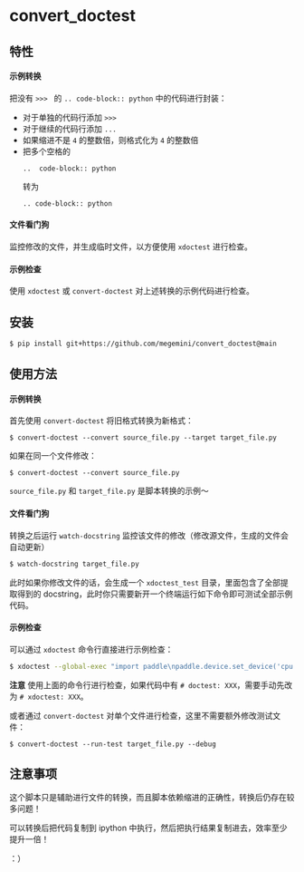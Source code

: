 # convert_doctest

## 特性
#### 示例转换
把没有 `>>> ` 的 `.. code-block:: python` 中的代码进行封装：

- 对于单独的代码行添加 `>>> `
- 对于继续的代码行添加 `... `
- 如果缩进不是 `4` 的整数倍，则格式化为 `4` 的整数倍
- 把多个空格的
  ```
  ..  code-block:: python
  ```
  转为
  ```
  .. code-block:: python
  ```

#### 文件看门狗
监控修改的文件，并生成临时文件，以方便使用 `xdoctest` 进行检查。

#### 示例检查
使用 `xdoctest` 或 `convert-doctest` 对上述转换的示例代码进行检查。

## 安装

```bash
$ pip install git+https://github.com/megemini/convert_doctest@main
```

## 使用方法

#### 示例转换

首先使用 `convert-doctest` 将旧格式转换为新格式：

```shell
$ convert-doctest --convert source_file.py --target target_file.py
```

如果在同一个文件修改：

```shell
$ convert-doctest --convert source_file.py
```

`source_file.py` 和 `target_file.py` 是脚本转换的示例～

#### 文件看门狗

转换之后运行 `watch-docstring` 监控该文件的修改（修改源文件，生成的文件会自动更新）

```bash
$ watch-docstring target_file.py
```

此时如果你修改文件的话，会生成一个 `xdoctest_test` 目录，里面包含了全部提取得到的 docstring，此时你只需要新开一个终端运行如下命令即可测试全部示例代码。

#### 示例检查

可以通过 `xdoctest` 命令行直接进行示例检查：

```bash
$ xdoctest --global-exec "import paddle\npaddle.device.set_device('cpu')" xdoctest_test
```

**注意** 使用上面的命令行进行检查，如果代码中有 `# doctest: XXX`，需要手动先改为 `# xdoctest: XXX`。

或者通过 `convert-doctest` 对单个文件进行检查，这里不需要额外修改测试文件：

```shell
$ convert-doctest --run-test target_file.py --debug
```

## 注意事项

这个脚本只是辅助进行文件的转换，而且脚本依赖缩进的正确性，转换后仍存在较多问题！

可以转换后把代码复制到 ipython 中执行，然后把执行结果复制进去，效率至少提升一倍！

：）
